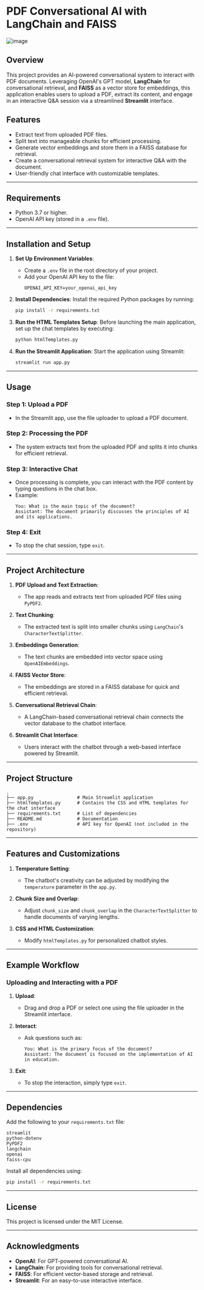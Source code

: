 # PDF Conversational AI with LangChain and FAISS

![image](https://github.com/user-attachments/assets/e0985bb6-83fd-441c-a56a-e4fe7b03b917)


## **Overview**
This project provides an AI-powered conversational system to interact with PDF documents. Leveraging OpenAI's GPT model, **LangChain** for conversational retrieval, and **FAISS** as a vector store for embeddings, this application enables users to upload a PDF, extract its content, and engage in an interactive Q&A session via a streamlined **Streamlit** interface.

## **Features**
- Extract text from uploaded PDF files.
- Split text into manageable chunks for efficient processing.
- Generate vector embeddings and store them in a FAISS database for retrieval.
- Create a conversational retrieval system for interactive Q&A with the document.
- User-friendly chat interface with customizable templates.

---

## **Requirements**
- Python 3.7 or higher.
- OpenAI API key (stored in a `.env` file).

---

## **Installation and Setup**

1. **Set Up Environment Variables**:
   - Create a `.env` file in the root directory of your project.
   - Add your OpenAI API key to the file:
     ```plaintext
     OPENAI_API_KEY=your_openai_api_key
     ```

2. **Install Dependencies**:
   Install the required Python packages by running:
   ```bash
   pip install -r requirements.txt
   ```

3. **Run the HTML Templates Setup**:
   Before launching the main application, set up the chat templates by executing:
   ```bash
   python htmlTemplates.py
   ```

4. **Run the Streamlit Application**:
   Start the application using Streamlit:
   ```bash
   streamlit run app.py
   ```

---

## **Usage**

### **Step 1: Upload a PDF**
- In the Streamlit app, use the file uploader to upload a PDF document.

### **Step 2: Processing the PDF**
- The system extracts text from the uploaded PDF and splits it into chunks for efficient retrieval.

### **Step 3: Interactive Chat**
- Once processing is complete, you can interact with the PDF content by typing questions in the chat box.
- Example:
  ```plaintext
  You: What is the main topic of the document?
  Assistant: The document primarily discusses the principles of AI and its applications.
  ```

### **Step 4: Exit**
- To stop the chat session, type `exit`.

---

## **Project Architecture**

1. **PDF Upload and Text Extraction**:
   - The app reads and extracts text from uploaded PDF files using `PyPDF2`.

2. **Text Chunking**:
   - The extracted text is split into smaller chunks using `LangChain`'s `CharacterTextSplitter`.

3. **Embeddings Generation**:
   - The text chunks are embedded into vector space using `OpenAIEmbeddings`.

4. **FAISS Vector Store**:
   - The embeddings are stored in a FAISS database for quick and efficient retrieval.

5. **Conversational Retrieval Chain**:
   - A LangChain-based conversational retrieval chain connects the vector database to the chatbot interface.

6. **Streamlit Chat Interface**:
   - Users interact with the chatbot through a web-based interface powered by Streamlit.

---

## **Project Structure**

```plaintext
.
├── app.py                # Main Streamlit application
├── htmlTemplates.py      # Contains the CSS and HTML templates for the chat interface
├── requirements.txt      # List of dependencies
├── README.md             # Documentation
├── .env                  # API key for OpenAI (not included in the repository)
```

---

## **Features and Customizations**

1. **Temperature Setting**:
   - The chatbot's creativity can be adjusted by modifying the `temperature` parameter in the `app.py`.

2. **Chunk Size and Overlap**:
   - Adjust `chunk_size` and `chunk_overlap` in the `CharacterTextSplitter` to handle documents of varying lengths.

3. **CSS and HTML Customization**:
   - Modify `htmlTemplates.py` for personalized chatbot styles.

---

## **Example Workflow**

### Uploading and Interacting with a PDF

1. **Upload**:
   - Drag and drop a PDF or select one using the file uploader in the Streamlit interface.

2. **Interact**:
   - Ask questions such as:
     ```plaintext
     You: What is the primary focus of the document?
     Assistant: The document is focused on the implementation of AI in education.
     ```

3. **Exit**:
   - To stop the interaction, simply type `exit`.

---

## **Dependencies**

Add the following to your `requirements.txt` file:
```plaintext
streamlit
python-dotenv
PyPDF2
langchain
openai
faiss-cpu
```

Install all dependencies using:
```bash
pip install -r requirements.txt
```

---

## **License**
This project is licensed under the MIT License.

---

## **Acknowledgments**
- **OpenAI**: For GPT-powered conversational AI.
- **LangChain**: For providing tools for conversational retrieval.
- **FAISS**: For efficient vector-based storage and retrieval.
- **Streamlit**: For an easy-to-use interactive interface.
